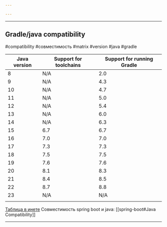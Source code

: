 ```yaml
---

---
```


---
## Gradle/java compatibility

#compatibility #совместимость #matrix #version #java #gradle

| Java version | Support for toolchains | Support for running Gradle |
| ------------ | ---------------------- | -------------------------- |
| 8            | N/A                    | 2.0                        |
| 9            | N/A                    | 4.3                        |
| 10           | N/A                    | 4.7                        |
| 11           | N/A                    | 5.0                        |
| 12           | N/A                    | 5.4                        |
| 13           | N/A                    | 6.0                        |
| 14           | N/A                    | 6.3                        |
| 15           | 6.7                    | 6.7                        |
| 16           | 7.0                    | 7.0                        |
| 17           | 7.3                    | 7.3                        |
| 18           | 7.5                    | 7.5                        |
| 19           | 7.6                    | 7.6                        |
| 20           | 8.1                    | 8.3                        |
| 21           | 8.4                    | 8.5                        |
| 22           | 8.7                    | 8.8                        |
| 23           | N/A                    | N/A                        |
|              |                        |                            |
[Таблица в инете](https://docs.gradle.org/current/userguide/compatibility.html)
Совместимость spring boot и java: [[spring-boot#Java Compatibility]]

---

##
